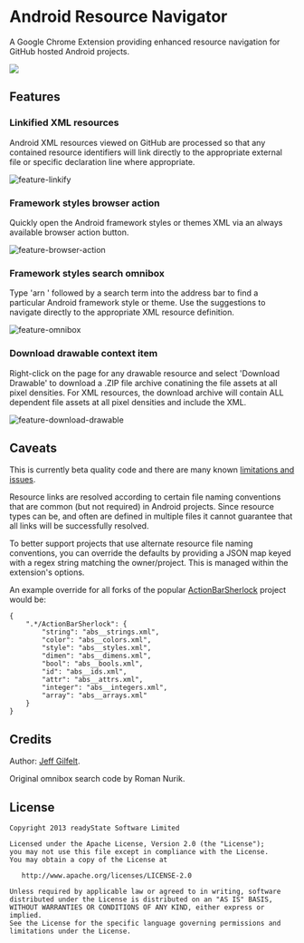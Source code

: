 Android Resource Navigator
==========================

A Google Chrome Extension providing enhanced resource navigation for GitHub hosted Android projects.

<a href="https://chrome.google.com/webstore/detail/android-resource-navigato/agoomkionjjbejegcejiefodgbckeebo?hl=en&gl=GB"><img src="https://raw.github.com/jgilfelt/android-resource-navigator/master/screenshots/chrome-store-badge.png"/></a>

Features
--------

### Linkified XML resources

Android XML resources viewed on GitHub are processed so that any contained resource identifiers will link directly to the appropriate external file or specific declaration line where appropriate.

![feature-linkify](https://raw.github.com/jgilfelt/android-resource-navigator/master/screenshots/feature-linkify.png "feature-linkify")

### Framework styles browser action

Quickly open the Android framework styles or themes XML via an always available browser action button.

![feature-browser-action](https://raw.github.com/jgilfelt/android-resource-navigator/master/screenshots/feature-browser-action.png "feature-browser-action")

### Framework styles search omnibox

Type 'arn ' followed by a search term into the address bar to find a particular Android framework style or theme. Use the suggestions to navigate directly to the appropriate XML resource definition.

![feature-omnibox](https://raw.github.com/jgilfelt/android-resource-navigator/master/screenshots/feature-omnibox.png "feature-omnibox")

### Download drawable context item

Right-click on the page for any drawable resource and select 'Download Drawable' to download a .ZIP file archive conatining the file assets at all pixel densities. For XML resources, the download archive will contain ALL dependent file assets at all pixel densities and include the XML.

![feature-download-drawable](https://raw.github.com/jgilfelt/android-resource-navigator/master/screenshots/feature-download-drawable.png "feature-download-drawable")

Caveats
-------

This is currently beta quality code and there are many known [limitations and issues](https://github.com/jgilfelt/android-resource-navigator/issues).

Resource links are resolved according to certain file naming conventions that are common (but not required) in Android projects. Since resource types can be, and often are defined in multiple files it cannot guarantee that all links will be successfully resolved. 

To better support projects that use alternate resource file naming conventions, you can override the defaults by providing a JSON map keyed with a regex string matching the owner/project. This is managed within the extension's options.

An example override for all forks of the popular [ActionBarSherlock](https://github.com/JakeWharton/ActionBarSherlock) project would be:

    {
        ".*/ActionBarSherlock": {
            "string": "abs__strings.xml",
            "color": "abs__colors.xml",
            "style": "abs__styles.xml",
            "dimen": "abs__dimens.xml",
            "bool": "abs__bools.xml",
            "id": "abs__ids.xml",
            "attr": "abs__attrs.xml",
            "integer": "abs__integers.xml",
            "array": "abs__arrays.xml"
        }
    }

Credits
-------

Author: [Jeff Gilfelt](https://github.com/jgilfelt).

Original omnibox search code by Roman Nurik.

License
-------

    Copyright 2013 readyState Software Limited

    Licensed under the Apache License, Version 2.0 (the "License");
    you may not use this file except in compliance with the License.
    You may obtain a copy of the License at

       http://www.apache.org/licenses/LICENSE-2.0

    Unless required by applicable law or agreed to in writing, software
    distributed under the License is distributed on an "AS IS" BASIS,
    WITHOUT WARRANTIES OR CONDITIONS OF ANY KIND, either express or implied.
    See the License for the specific language governing permissions and
    limitations under the License.
